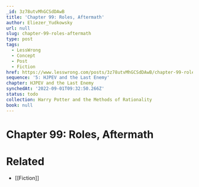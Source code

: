 ```yaml
---
_id: 3z78utvMhGCSdDAwB
title: 'Chapter 99: Roles, Aftermath'
author: Eliezer_Yudkowsky
url: null
slug: chapter-99-roles-aftermath
type: post
tags:
  - LessWrong
  - Concept
  - Post
  - Fiction
href: https://www.lesswrong.com/posts/3z78utvMhGCSdDAwB/chapter-99-roles-aftermath
sequence: '5: HJPEV and the Last Enemy'
chapter: HJPEV and the Last Enemy
synchedAt: '2022-09-01T09:32:50.266Z'
status: todo
collection: Harry Potter and the Methods of Rationality
book: null
---
```


# Chapter 99: Roles, Aftermath


# Related

- [[Fiction]]